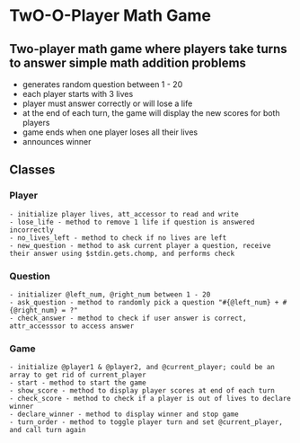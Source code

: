 # TwO-O-Player Math Game

## Two-player math game where players take turns to answer simple math addition problems
- generates random question between 1 - 20
- each player starts with 3 lives
- player must answer correctly or will lose a life
- at the end of each turn, the game will display the new scores for both players
- game ends when one player loses all their lives
- announces winner


## Classes
  ### Player
    - initialize player lives, att_accessor to read and write
    - lose_life - method to remove 1 life if question is answered incorrectly
    - no_lives_left - method to check if no lives are left
    - new_question - method to ask current player a question, receive their answer using $stdin.gets.chomp, and performs check

  ### Question
    - initializer @left_num, @right_num between 1 - 20
    - ask_question - method to randomly pick a question "#{@left_num} + #{@right_num} = ?"
    - check_answer - method to check if user answer is correct, attr_accesssor to access answer

  ### Game
    - initialize @player1 & @player2, and @current_player; could be an array to get rid of current_player
    - start - method to start the game
    - show_score - method to display player scores at end of each turn
    - check_score - method to check if a player is out of lives to declare winner
    - declare_winner - method to display winner and stop game
    - turn_order - method to toggle player turn and set @current_player, and call turn again